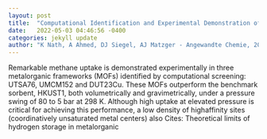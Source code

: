 ```yaml
---
layout: post
title:  "Computational Identification and Experimental Demonstration of HighPerformance Methane Sorbents"
date:   2022-05-03 04:46:56 -0400
categories: jekyll update
author: "K Nath, A Ahmed, DJ Siegel, AJ Matzger - Angewandte Chemie, 2022"
---
```

Remarkable methane uptake is demonstrated experimentally in three metalorganic frameworks (MOFs) identified by computational screening: UTSA76, UMCM152 and DUT23Cu. These MOFs outperform the benchmark sorbent, HKUST1, both volumetrically and gravimetrically, under a pressure swing of 80 to 5 bar at 298 K. Although high uptake at elevated pressure is critical for achieving this performance, a low density of highaffinity sites (coordinatively unsaturated metal centers) also Cites: Theoretical limits of hydrogen storage in metalorganic